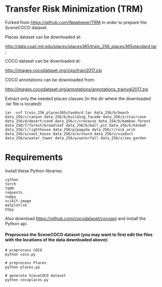 # Transfer Risk Minimization (TRM)

Forked from https://github.com/Newbeeer/TRM in order to prepare the SceneCOCO dataset.

Places dataset can be downloaded at:

http://data.csail.mit.edu/places/places365/train_256_places365standard.tar ; 

COCO dataset can be downloaded at:

http://images.cocodataset.org/zips/train2017.zip

COCO annotations can be downloaded from:

http://images.cocodataset.org/annotations/annotations_trainval2017.zip

Extract only the needed places classes (in the dir where the downloaded .tar file is located):

```shell
tar -xvf train_256_places365standard.tar data_256/b/beach data_256/c/canyon data_256/b/building_facade data_256/s/staircase data_256/d/desert/sand data_256/c/crevasse data_256/b/bamboo_forest data_256/f/forest/broadleaf data_256/b/ball_pit data_256/k/kasbah data_256/l/lighthouse data_256/p/pagoda data_256/r/rock_arch data_256/o/oast_house data_256/o/orchard data_256/v/viaduct data_256/w/water_tower data_256/w/waterfall data_256/z/zen_garden
```

# Requirements

Install these Python libraries:

```
cython
torch
tqdm
requests
numpy
scikit-image
matplotlib
h5py
```

Also download https://github.com/cocodataset/cocoapi and install the Python api.

#### Preprocess the SceneCOCO dataset (you may want to first edit the files with the locations of the data downloaded above):

```shell
# preprocess COCO
python coco.py

# preprocess Places
python places.py

# generate SceceCOCO dataset
python cocoplaces.py
```

